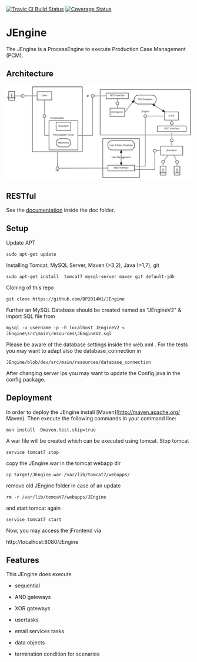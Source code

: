 [![Travic CI Build Status](https://travis-ci.org/BP2014W1/JEngine.svg?branch=dev)](https://travis-ci.org/BP2014W1/JEngine)
[![Coverage Status](https://coveralls.io/repos/BP2014W1/JEngine/badge.svg?branch=dev)](https://coveralls.io/r/BP2014W1/JEngine?branch=dev)


# JEngine

The JEngine is a ProcessEngine to execute Production Case Management (PCM).


## Architecture

![alt Architecture](https://github.com/BP2014W1/JEngine/blob/dev/docu/img/fmc-architecture-v2_2.png)

## RESTful

See the [documentation](https://github.com/BP2014W1/JEngine/blob/dev/docu/REST/JEngine_REST_Specs.pdf) inside the doc folder.

## Setup

Update APT 

    sudo apt-get update

Installing Tomcat, MySQL Server, Maven (>3,2), Java (>1,7), git

    sudo apt-get install  tomcat7 mysql-server maven git default-jdk 

Cloning of this repo

    git clone https://github.com/BP2014W1/JEngine

Further an MySQL Database should be created named as "JEngineV2" & import SQL file from 

    mysql -u username -p -h localhost JEngineV2 < JEngine\src\main\resources\JEngineV2.sql

Please be aware of the database settings inside the web.xml . For the tests you may want to adapt also the database_connection in

    JEngine/blob/dev/src/main/resources/database_connection

After changing server ips you may want to update the Config.java in the config package.

## Deployment

In order to deploy the JEngine install [Maven](http://maven.apache.org/ Maven).
Then execute the following commands in your command line:

    mvn install -Dmaven.test.skip=true

A war file will be created which can be executed using tomcat. Stop tomcat

    service tomcat7 stop

copy the JEngine.war in the tomcat webapp dir

    cp target/JEngine.war /var/lib/tomcat7/webapps/

remove old JEngine folder in case of an update

    rm -r /var/lib/tomcat7/webapps/JEngine

and start tomcat again

    service tomcat7 start

Now, you may access the jFrontend via

   http://localhost:8080/JEngine


## Features

This JEngine does execute
* sequential
* AND gateways
* XOR gateways

* usertasks
* email services tasks

* data objects
* termination condition for scenarios
